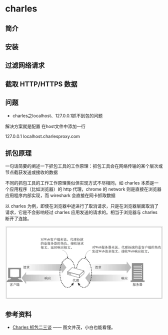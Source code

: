 # charles


## 简介

## 安装

## 过滤网络请求

## 截取 HTTP/HTTPS 数据

## 问题

- charles之localhost、127.0.0.1抓不到包的问题

解决方案就是配置 在host文件中添加一行

127.0.0.1 localhost.charlesproxy.com

## 抓包原理


一句话简要的阐述一下抓包工具的工作原理：抓包工具会在网络传输的某个层次或节点截获发送或接收的数据

不同的抓包工具的工作工作原理类似但实现方式不尽相同，如 charles 本质是一个应用程序（比如浏览器）的 http 代理，chrome 的 network 则是直接在浏览器应用程序内部实现，而 wireshark 会直接在网卡抓取数据

以 charles 为例，即使在浏览器中途进行了取消请求，只是在浏览器层面取消了请求，它是不会影响经过 charles 应用发送的请求的。相当于浏览器与 charles 断开了连接。

![](../.vuepress/public/images/capture-packet-principle.png)

## 参考资料

- [Charles 抓包二三谈](https://juejin.im/post/5b4f005ae51d45191c7e534a) —— 图文并茂，小白也能看懂。